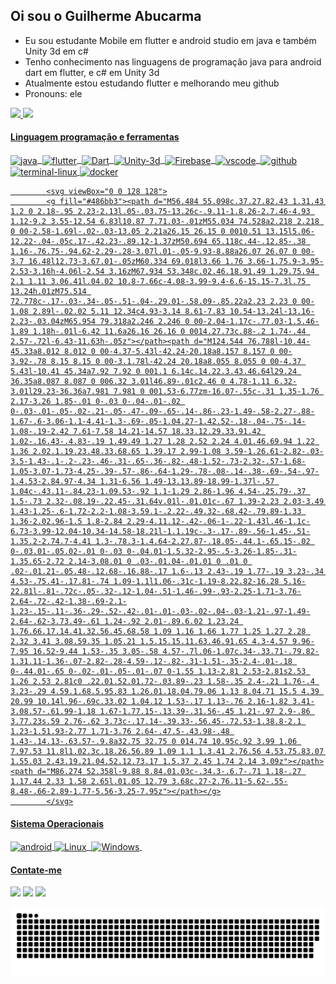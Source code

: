 ## Oi sou o Guilherme Abucarma

- Eu sou estudante Mobile em flutter e android studio em java e também Unity 3d em c#
- Tenho conhecimento nas linguagens de programação java para android dart em flutter, e c# em Unity 3d
- Atualmente estou estudando flutter e melhorando meu github
- Pronouns: ele <!-- - 📨 Contate-me no email: guiabucarma@gmail.com ou guiabucarma@hotmail.com -->

<div>
  <a href="https://github.com/guireino">
  <img height="180em" src="https://github-readme-stats.vercel.app/api?username=guireino&show_icons=true&theme=dark&include_all_commits=true&count_private=true"/>
  <img height="180em" src="https://github-readme-stats.vercel.app/api/top-langs/?username=guireino&layout=compact&langs_count=7&theme=dark"/>
</div>

  
#### Linguagem programação e ferramentas
<div style="display: inline_block">
   <img align="center" alt="java" height="21" width="61" src="https://img.shields.io/badge/Java-ED8B00?style=for-the-badge&logo=java&logoColor=white">&nbsp;
   <img align="center" alt="flutter" height="17" width="61" src="https://img.shields.io/badge/Flutter-02569B?style=for-thebadge&logo=flutter&logoColor=white">&nbsp;
   <img align="center" alt="Dart" height="21" width="61" src="https://img.shields.io/badge/Dart-0175C2?style=for-the-badge&logo=dart&logoColor=white">&nbsp;
   <img align="center" alt="Unity-3d" height="21" width="61" src="https://img.shields.io/badge/Unity-100000?style=for-the-badge&logo=unity&logoColor=white">&nbsp;
   <img align="center" alt="Firebase" height="35" width="40" src="https://cdn.jsdelivr.net/gh/devicons/devicon/icons/firebase/firebase-plain-wordmark.svg">&nbsp;
   <img align="center" alt="vscode" height="35" width="40" src="https://cdn.jsdelivr.net/gh/devicons/devicon/icons/vscode/vscode-original.svg">&nbsp;
   <img align="center" alt="github" height="35" width="40" src="https://cdn.jsdelivr.net/gh/devicons/devicon/icons/git/git-plain-wordmark.svg">
   <img align="center" alt="terminal-linux" height="35" width="40" src="https://cdn-icons-png.flaticon.com/512/2809/2809425.png">
   <img align="center" alt="docker" height="35" width="40" src="https://cdn.jsdelivr.net/gh/devicons/devicon/icons/docker/docker-original-wordmark.svg" />
   
            <svg viewBox="0 0 128 128">
            <g fill="#486bb3"><path d="M56.484 55.098c.37.27.82.43 1.31.43 1.2 0 2.18-.95 2.23-2.13l.05-.03.75-13.26c-.9.11-1.8.26-2.7.46-4.93 1.12-9.2 3.55-12.54 6.83l10.87 7.71.03-.01zM55.034 74.528a2.218 2.218 0 00-2.58-1.69l-.02-.03-13.05 2.21a26.15 26.15 0 0010.51 13.15l5.06-12.22-.04-.05c.17-.42.23-.89.12-1.37zM50.694 65.118c.44-.12.85-.38 1.16-.76.75-.94.62-2.29-.28-3.07l.01-.05-9.93-8.88a26.07 26.07 0 00-3.7 16.48l12.73-3.67.01-.05zM60.334 69.018l3.66 1.76 3.66-1.75.9-3.95-2.53-3.16h-4.06l-2.54 3.16zM67.934 53.348c.02.46.18.91.49 1.29.75.94 2.1 1.11 3.06.41l.04.02 10.8-7.66c-4.08-3.99-9.4-6.6-15.15-7.3l.75 13.24h.01zM75.514 72.778c-.17-.03-.34-.05-.51-.04-.29.01-.58.09-.85.22a2.23 2.23 0 00-1.08 2.89l-.02.02 5.11 12.34c4.93-3.14 8.61-7.83 10.54-13.24l-13.16-2.23-.03.04zM65.954 79.318a2.246 2.246 0 00-2.04-1.17c-.77.03-1.5.46-1.89 1.18h-.01l-6.42 11.6a26.16 26.16 0 0014.27.73c.88-.2 1.74-.44 2.57-.72l-6.43-11.63h-.05z"></path><path d="M124.544 76.788l-10.44-45.33a8.012 8.012 0 00-4.37-5.43l-42.24-20.18a8.157 8.157 0 00-3.92-.78 8.15 8.15 0 00-3.1.78l-42.24 20.18a8.055 8.055 0 00-4.37 5.43l-10.41 45.34a7.92 7.92 0 001.1 6.14c.14.22.3.43.46.64l29.24 36.35a8.087 8.087 0 006.32 3.01l46.89-.01c2.46 0 4.78-1.11 6.32-3.01l29.23-36.36a7.981 7.981 0 001.53-6.77zm-16.07-.55c-.31 1.35-1.76 2.17-3.26 1.85-.01 0-.03 0-.04-.01-.02 0-.03-.01-.05-.02-.21-.05-.47-.09-.65-.14-.86-.23-1.49-.58-2.27-.88-1.67-.6-3.06-1.1-4.41-1.3-.69-.05-1.04.27-1.42.52-.18-.04-.75-.14-1.08-.19-2.42 7.61-7.58 14.21-14.57 18.33.12.29.33.91.42 1.02-.16.43-.4.83-.19 1.49.49 1.27 1.28 2.52 2.24 4.01.46.69.94 1.22 1.36 2.02.1.19.23.48.33.68.65 1.39.17 2.99-1.08 3.59-1.26.61-2.82-.03-3.5-1.43-.1-.2-.23-.46-.31-.65-.36-.82-.48-1.52-.73-2.32-.57-1.68-1.05-3.07-1.73-4.25-.39-.57-.86-.64-1.29-.78-.08-.14-.38-.69-.54-.97-1.4.53-2.84.97-4.34 1.31-6.56 1.49-13.13.89-18.99-1.37l-.57 1.04c-.43.11-.84.23-1.09.53-.92 1.1-1.29 2.86-1.96 4.54-.25.79-.37 1.5-.73 2.32-.08.19-.22.45-.31.64v.01l-.01.01c-.67 1.39-2.23 2.03-3.49 1.43-1.25-.6-1.72-2.2-1.08-3.59.1-.2.22-.49.32-.68.42-.79.89-1.33 1.36-2.02.96-1.5 1.8-2.84 2.29-4.11.12-.42-.06-1-.22-1.43l.46-1.1c-6.73-3.99-12.04-10.34-14.58-18.21l-1.1.19c-.3-.17-.89-.56-1.45-.51-1.35.2-2.74.7-4.41 1.3-.78.3-1.4.64-2.27.87-.18.05-.44.1-.65.15-.02 0-.03.01-.05.02-.01 0-.03 0-.04.01-1.5.32-2.95-.5-3.26-1.85-.31-1.35.65-2.72 2.14-3.08.01 0 .03-.01.04-.01.01 0 .01 0 .02-.01.21-.05.48-.12.68-.16.88-.17 1.6-.13 2.43-.19 1.77-.19 3.23-.34 4.53-.75.41-.17.81-.74 1.09-1.1l1.06-.31c-1.19-8.22.82-16.28 5.16-22.81l-.81-.72c-.05-.32-.12-1.04-.51-1.46-.99-.93-2.25-1.71-3.76-2.64-.72-.42-1.38-.69-2.1-1.23-.15-.11-.36-.29-.52-.42-.01-.01-.03-.02-.04-.03-1.21-.97-1.49-2.64-.62-3.73.49-.61 1.24-.92 2.01-.89.6.02 1.23.24 1.76.66.17.14.41.32.56.45.68.58 1.09 1.16 1.66 1.77 1.25 1.27 2.28 2.32 3.41 3.08.59.35 1.05.21 1.5.15.15.11.63.46.91.65 4.3-4.57 9.96-7.95 16.52-9.44 1.53-.35 3.05-.58 4.57-.7l.06-1.07c.34-.33.71-.79.82-1.31.11-1.36-.07-2.82-.28-4.59-.12-.82-.31-1.51-.35-2.4-.01-.18 0-.44.01-.65 0-.02-.01-.05-.01-.07 0-1.55 1.13-2.81 2.53-2.81s2.53 1.26 2.53 2.81c0 .22.01.52.01.72-.03.89-.23 1.58-.35 2.4-.21 1.76-.4 3.23-.29 4.59.1.68.5.95.83 1.26.01.18.04.79.06 1.13 8.04.71 15.5 4.39 20.99 10.14l.96-.69c.33.02 1.04.12 1.53-.17 1.13-.76 2.16-1.82 3.41-3.08.57-.61.99-1.18 1.67-1.77.15-.13.39-.31.56-.45 1.21-.97 2.9-.86 3.77.23s.59 2.76-.62 3.73c-.17.14-.39.33-.56.45-.72.53-1.38.8-2.1 1.23-1.51.93-2.77 1.71-3.76 2.64-.47.5-.43.98-.48 1.43-.14.13-.63.57-.9.8a32.75 32.75 0 014.74 10.95c.92 3.99 1.06 7.97.53 11.8l1.02.3c.18.26.56.89 1.09 1.1 1.3.41 2.76.56 4.53.75.83.07 1.55.03 2.43.19.21.04.52.12.73.17 1.5.37 2.45 1.74 2.14 3.09z"></path><path d="M86.274 52.358l-9.88 8.84.01.03c-.34.3-.6.7-.71 1.18-.27 1.17.44 2.33 1.58 2.65l.01.05 12.79 3.68c.27-2.76.11-5.62-.55-8.48-.66-2.89-1.77-5.56-3.25-7.95z"></path></g>
            </svg>
          
   
</div>
  
 #### Sistema Operacionais
 <div style="display: inline_block">
   <img align="center" alt="android" height="30" width="40" src="https://cdn.jsdelivr.net/gh/devicons/devicon/icons/android/android-plain.svg">
   <img align="center" alt="Linux" height="30" width="35" src="https://cdn.jsdelivr.net/gh/devicons/devicon/icons/linux/linux-original.svg">&nbsp;
   <img align="center" alt="Windows" height="30" width="30" src="https://cdn.jsdelivr.net/gh/devicons/devicon/icons/windows8/windows8-original.svg">&nbsp;
</div>
  
  <!-- <div style="display: inline_block"><br>
  <img align="center" alt="android" height="30" width="40" src="https://cdn.jsdelivr.net/gh/devicons/devicon/icons/android/android-plain.svg">
   <img align="center" alt="java" height="30" width="40" src="https://img.icons8.com/color/96/000000/java-coffee-cup-logo--v2.png">
   <img align="center" alt="flutter" height="25" width="40" src="https://cdn.jsdelivr.net/gh/devicons/devicon/icons/flutter/flutter-plain.svg">&nbsp;
   <img align="center" alt="Unity-3d" height="30" width="35" src="https://icon-library.com/images/unity-icon/unity-icon-26.jpg">&nbsp;
   <img align="center" alt="Firebase" height="35" width="40" src="https://cdn.jsdelivr.net/gh/devicons/devicon/icons/firebase/firebase-plain-wordmark.svg">&nbsp;
   <img align="center" alt="github" height="35" width="40" src="https://cdn.jsdelivr.net/gh/devicons/devicon/icons/git/git-plain-wordmark.svg">
</div> -->

#### Contate-me
<div> 
  <a href = "mailto:guiabucarma@gmail.com"><img src="https://img.shields.io/badge/-Gmail-%23333?style=for-the-badge&logo=gmail&logoColor=white" target="_blank"></a>
  <a href="https://www.linkedin.com/in/guilherme-abucarma-2a34b1175/" target="_blank"><img src="https://img.shields.io/badge/-LinkedIn-%230077B5?style=for-the-badge&logo=linkedin&logoColor=white" target="_blank"></a> 
  <a href="mailto:guiabucarma@hotmail.com" target="_blank"><img src="https://img.shields.io/badge/Microsoft_Outlook-0078D4?style=for-the-badge&logo=microsoft-outlook&logoColor=white" target="_blank"></a>

  ![Snake animation](https://github.com/guireino/guireino/blob/output/github-contribution-grid-snake.svg)
 
</div>

